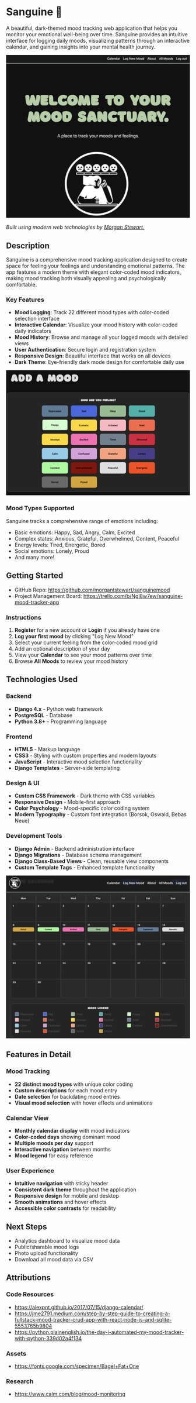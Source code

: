# Sanguine 🌙

A beautiful, dark-themed mood tracking web application that helps you monitor your emotional well-being over time. Sanguine provides an intuitive interface for logging daily moods, visualizing patterns through an interactive calendar, and gaining insights into your mental health journey.

<img src="main_app/static/css/images/screenshot1.png" alt="Saguine Homepage Screenshot"/>


*Built using modern web technologies by [Morgan Stewart.](https://github.com/morgantstewart)*



## Description

Sanguine is a comprehensive mood tracking application designed to create space for feeling your feelings and understanding emotional patterns. The app features a modern theme with elegant color-coded mood indicators, making mood tracking both visually appealing and psychologically comfortable.

### Key Features

- **Mood Logging**: Track 22 different mood types with color-coded selection interface
- **Interactive Calendar**: Visualize your mood history with color-coded daily indicators
- **Mood History**: Browse and manage all your logged moods with detailed views
- **User Authentication**: Secure login and registration system
- **Responsive Design**: Beautiful interface that works on all devices
- **Dark Theme**: Eye-friendly dark mode design for comfortable daily use


<img src="main_app/static/css/images/screenshot2.png" alt="Saguine Add Mood Screenshot"/>


### Mood Types Supported

Sanguine tracks a comprehensive range of emotions including:
- Basic emotions: Happy, Sad, Angry, Calm, Excited
- Complex states: Anxious, Grateful, Overwhelmed, Content, Peaceful
- Energy levels: Tired, Energetic, Bored
- Social emotions: Lonely, Proud
- And many more!



## Getting Started

- GitHub Repo: https://github.com/morgantstewart/sanguinemood
- Project Management Board: https://trello.com/b/Ngl8w7ew/sanguine-mood-tracker-app



### Instructions
1. **Register** for a new account or **Login** if you already have one
2. **Log your first mood** by clicking "Log New Mood"
3. Select your current feeling from the color-coded mood grid
4. Add an optional description of your day
5. View your **Calendar** to see your mood patterns over time
6. Browse **All Moods** to review your mood history

## Technologies Used

### Backend
- **Django 4.x** - Python web framework
- **PostgreSQL** - Database
- **Python 3.8+** - Programming language

### Frontend
- **HTML5** - Markup language
- **CSS3** - Styling with custom properties and modern layouts
- **JavaScript** - Interactive mood selection functionality
- **Django Templates** - Server-side templating

### Design & UI
- **Custom CSS Framework** - Dark theme with CSS variables
- **Responsive Design** - Mobile-first approach
- **Color Psychology** - Mood-specific color coding system
- **Modern Typography** - Custom font integration (Borsok, Oswald, Bebas Neue)

### Development Tools
- **Django Admin** - Backend administration interface
- **Django Migrations** - Database schema management
- **Django Class-Based Views** - Clean, reusable view components
- **Custom Template Tags** - Enhanced template functionality



<img src="main_app/static/css/images/screenshot3.png" alt="Saguine Calendar Screenshot"/>

## Features in Detail

### Mood Tracking
- **22 distinct mood types** with unique color coding
- **Custom descriptions** for each mood entry
- **Date selection** for backdating mood entries
- **Visual mood selection** with hover effects and animations

### Calendar View
- **Monthly calendar display** with mood indicators
- **Color-coded days** showing dominant mood
- **Multiple moods per day** support
- **Interactive navigation** between months
- **Mood legend** for easy reference

### User Experience
- **Intuitive navigation** with sticky header
- **Consistent dark theme** throughout the application
- **Responsive design** for mobile and desktop
- **Smooth animations** and hover effects
- **Accessible color contrasts** for readability

## Next Steps
- Analytics dashboard to visualize mood data
- Public/sharable mood logs
- Photo upload functionality
- Download all mood data via CSV



## Attributions

### Code Resources
- https://alexpnt.github.io/2017/07/15/django-calendar/
- https://jme2791.medium.com/step-by-step-guide-to-creating-a-fullstack-mood-tracker-crud-app-with-react-node-js-and-sqlite-5553765b9804
- https://python.plainenglish.io/the-day-i-automated-my-mood-tracker-with-python-339d02a4f134

### Assets 
-  https://fonts.google.com/specimen/Bagel+Fat+One

### Research
- https://www.calm.com/blog/mood-monitoring
